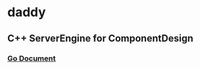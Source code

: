 # daddy
## C++ ServerEngine for ComponentDesign
### [Go Document](https://bonexgoo.github.io/daddy)
